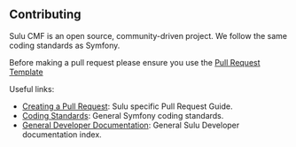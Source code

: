 Contributing
------------

Sulu CMF is an open source, community-driven project. We follow the same coding
standards as Symfony.

Before making a pull request please ensure you use the [Pull Request
Template](https://github.com/sulu-cmf/docs/blob/master/developer-documentation/000-foundation/create-a-pull-request.md#structure)

Useful links:

* [Creating a Pull Request](https://github.com/sulu-cmf/docs/blob/master/developer-documentation/000-foundation/create-a-pull-request.md): Sulu specific Pull Request Guide.
* [Coding Standards](http://symfony.com/doc/current/contributing/code/index.html): General Symfony coding standards.
* [General Developer Documentation](https://github.com/sulu-cmf/docs/blob/master/developer-documentation): General Sulu Developer documentation index.
